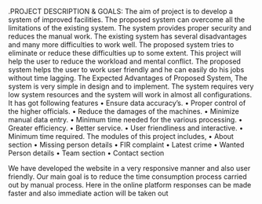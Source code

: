 .PROJECT DESCRIPTION & GOALS:
The aim of project is to develop a system of improved facilities. The proposed system can
overcome all the limitations of the existing system. The system provides proper security and reduces
the manual work. The existing system has several disadvantages and many more difficulties to work
well. The proposed system tries to eliminate or reduce these difficulties up to some extent. This project
will help the user to reduce the workload and mental conflict. The proposed system helps the user to
work user friendly and he can easily do his jobs without time lagging.
The Expected Advantages of Proposed System,
The system is very simple in design and to implement. The system requires very low system resources
and the system will work in almost all configurations. It has got following features
•
Ensure data accuracy’s.
•
Proper control of the higher officials.
•
Reduce the damages of the machines.
•
Minimize manual data entry.
•
Minimum time needed for the various processing.
•
Greater efficiency.
•
Better service.
•
User friendliness and interactive.
•
Minimum time required.
The modules of this project includes,
•
About section
•
Missing person details
•
FIR complaint
•
Latest crime
•
Wanted Person details
•
Team section
•
Contact section

We have developed the website in a very responsive manner and also user friendly. Our main goal is
to reduce the time consumption process carried out by manual process. Here in the online platform
responses can be made faster and also immediate action will be taken out
